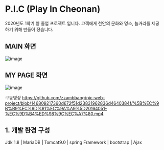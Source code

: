 # P.I.C (Play In Cheonan)

2020년도 1학기 웹 졸업 프로젝트 입니다. 
고객에게 천안의 문화와 명소, 놀거리를 제공하기 위해 만들어 졌습니다. 

## MAIN 화면
![image](https://user-images.githubusercontent.com/50399088/122643280-eb928d00-d149-11eb-8883-4343e28ef10f.png)

## MY PAGE 화면
![image](https://user-images.githubusercontent.com/50399088/122643317-1846a480-d14a-11eb-86bc-557c8373053f.png)


구동영상 
https://github.com/zzambbang/pic-web-project/blob/146809217360d672f51d23831962836d4640384f/%5B%EC%9B%B9%EC%9D%91%EC%9A%A9%5D20164051-%EC%9D%B4%ED%98%9C%EC%A7%80.mp4



## 1. 개발 환경 구성
Jdk 1.8 | 
MariaDB |
Tomcat9.0 |
spring Framework |
bootstrap |
Ajax



